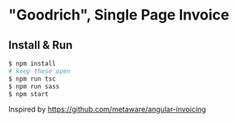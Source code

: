 # "Goodrich", Single Page Invoice

## Install & Run

```bash
$ npm install
# keep these open
$ npm run tsc
$ npm run sass
$ npm start
```

Inspired by https://github.com/metaware/angular-invoicing
